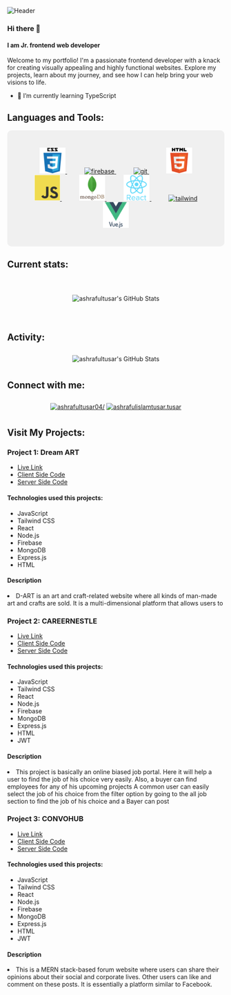 ![Header](./your-header-image-name.png)


### Hi there 👋
#### I am Jr. frontend web developer

Welcome to my portfolio! I'm a passionate frontend developer with a knack for creating visually appealing and highly functional websites. Explore my projects, learn about my journey, and see how I can help bring your web visions to life.

- 🌱 I’m currently learning TypeScript

<h2 align="left">Languages and Tools:</h2>

<p align="center" style="padding: 40px; background-color: #f0f0f0; border-radius: 10px;">
  <a href="https://www.w3schools.com/css/" target="_blank" rel="noreferrer" style="margin: 20px;"> 
    <img src="https://raw.githubusercontent.com/devicons/devicon/master/icons/css3/css3-original-wordmark.svg" alt="css3" width="60" height="60"/> 
  </a>
  <a href="https://firebase.google.com/" target="_blank" rel="noreferrer" style="margin: 20px;"> 
    <img src="https://www.vectorlogo.zone/logos/firebase/firebase-icon.svg" alt="firebase" width="60" height="60"/> 
  </a>
  <a href="https://git-scm.com/" target="_blank" rel="noreferrer" style="margin: 20px;"> 
    <img src="https://www.vectorlogo.zone/logos/git-scm/git-scm-icon.svg" alt="git" width="60" height="60"/> 
  </a>
  <a href="https://www.w3.org/html/" target="_blank" rel="noreferrer" style="margin: 20px;"> 
    <img src="https://raw.githubusercontent.com/devicons/devicon/master/icons/html5/html5-original-wordmark.svg" alt="html5" width="60" height="60"/> 
  </a>
  <a href="https://developer.mozilla.org/en-US/docs/Web/JavaScript" target="_blank" rel="noreferrer" style="margin: 20px;"> 
    <img src="https://raw.githubusercontent.com/devicons/devicon/master/icons/javascript/javascript-original.svg" alt="javascript" width="60" height="60"/> 
  </a>
  <a href="https://www.mongodb.com/" target="_blank" rel="noreferrer" style="margin: 20px;"> 
    <img src="https://raw.githubusercontent.com/devicons/devicon/master/icons/mongodb/mongodb-original-wordmark.svg" alt="mongodb" width="60" height="60"/> 
  </a>
  <a href="https://reactjs.org/" target="_blank" rel="noreferrer" style="margin: 20px;"> 
    <img src="https://raw.githubusercontent.com/devicons/devicon/master/icons/react/react-original-wordmark.svg" alt="react" width="60" height="60"/> 
  </a>
  <a href="https://tailwindcss.com/" target="_blank" rel="noreferrer" style="margin: 20px;"> 
    <img src="https://www.vectorlogo.zone/logos/tailwindcss/tailwindcss-icon.svg" alt="tailwind" width="60" height="60"/> 
  </a>
  <a href="https://vuejs.org/" target="_blank" rel="noreferrer" style="margin: 20px;"> 
    <img src="https://raw.githubusercontent.com/devicons/devicon/master/icons/vuejs/vuejs-original-wordmark.svg" alt="vuejs" width="60" height="60"/> 
  </a>
</p>



<h2>Current stats:</h2>
<p align="center" style="padding: 40px;">
  <img src="https://github-readme-streak-stats.herokuapp.com/?user=ashrafultusar&theme=dark&hide_border=true" alt="ashrafultusar's GitHub Stats" />
</p>

<h2>Activity:</h2>
<p align="center" style="padding: 10px;">
  <img align="center" src="https://github-readme-stats.vercel.app/api/top-langs/?username=ashrafultusar&theme=dark&show_icons=true&hide_border=true&layout=compact" alt="ashrafultusar's GitHub Stats" />
</p>

<h2 align="left">Connect with me:</h2>
<p align="center" style="padding: 10px;">
  <a href="https://linkedin.com/in/ashrafultusar04/" target="blank"><img align="center" src="https://raw.githubusercontent.com/rahuldkjain/github-profile-readme-generator/master/src/images/icons/Social/linked-in-alt.svg" alt="ashrafultusar04/" height="30" width="40" /></a>
  <a href="https://fb.com/ashrafulislamtusar.tusar" target="blank"><img align="center" src="https://raw.githubusercontent.com/rahuldkjain/github-profile-readme-generator/master/src/images/icons/Social/facebook.svg" alt="ashrafulislamtusar.tusar" height="30" width="40" /></a>
</p>

<h2>Visit My Projects:</h2>

<h3>Project 1: Dream ART</h3>
<ul>
  
  <li><a href="https://art-and-craft-authentaction.web.app/home" target="_blank">Live Link</a></li>
  <li><a href="https://github.com/ashrafultusar/assignment-10-clint-code" target="_blank">Client Side Code</a></li>
  <li><a href="https://github.com/ashrafultusar/assignment-10-server-code" target="_blank">Server Side Code</a></li>
</ul>
<h4>Technologies used this projects:</h4>
<ul>
    <li>JavaScript</li>
    <li>Tailwind CSS</li>
    <li> React</li>
    <li> Node.js</li>
    <li> Firebase</li>
    <li>MongoDB</li>
    <li>Express.js</li>
    <li>HTML</li>
</ul>
<h4>Description</h4>
<li>D-ART is an art and craft-related website where all kinds of man-made art and crafts are sold. It is a multi-dimensional platform that allows users to</li>


<h3>Project 2: CAREERNESTLE</h3>
<ul>
  <li><a href="https://careernestel.web.app/" target="_blank">Live Link</a></li>
  <li><a href="https://github.com/ashrafultusar/assignment-11-clint-code?tab=readme-ov-file" target="_blank">Client Side Code</a></li>
  <li><a href="https://github.com/ashrafultusar/assignment-11-server-code" target="_blank">Server Side Code</a></li>
</ul>
<h4>Technologies used this projects:</h4>
<ul>
    <li>JavaScript</li>
    <li>Tailwind CSS</li>
    <li> React</li>
    <li> Node.js</li>
    <li> Firebase</li>
    <li>MongoDB</li>
    <li>Express.js</li>
    <li>HTML</li>
    <li>JWT</li>
</ul>

<h4>Description</h4>
<li> This project is basically an online biased job portal. Here it will help a user to find the job of his choice very easily. Also, a buyer can find employees for any of his upcoming projects A common user can easily select the job of his choice from the filter option by going to the all job section to find the job of his choice and a Bayer can post</li>


<h3>Project 3: CONVOHUB</h3>
<ul>
  <li><a href="https://assignment-12-8db85.web.app/" target="_blank">Live Link</a></li>
  <li><a href="https://github.com/ashrafultusar/assignment-12-clint-code?tab=readme-ov-file" target="_blank">Client Side Code</a></li>
  <li><a href="https://github.com/ashrafultusar/assignment-12-server-code" target="_blank">Server Side Code</a></li>
</ul>

<h4>Technologies used this projects:</h4>
<ul>
    <li>JavaScript</li>
    <li>Tailwind CSS</li>
    <li> React</li>
    <li> Node.js</li>
    <li> Firebase</li>
    <li>MongoDB</li>
    <li>Express.js</li>
    <li>HTML</li>
    <li>JWT</li>
</ul>
<h4>Description</h4>
<li>This is a MERN stack-based forum website where users can share their opinions about their social and corporate lives. Other users can like and comment on these posts. It is essentially a platform similar to Facebook.</li>
